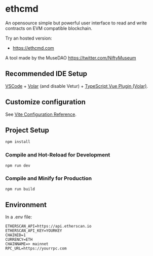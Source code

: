 # ethcmd

An opensource simple but powerful user interface to read and write contracts on EVM compatible blockchain.

Try an hosted version:
* https://ethcmd.com

A tool made by the MuseDAO
https://twitter.com/NiftyMuseum
## Recommended IDE Setup

[VSCode](https://code.visualstudio.com/) + [Volar](https://marketplace.visualstudio.com/items?itemName=Vue.volar) (and disable Vetur) + [TypeScript Vue Plugin (Volar)](https://marketplace.visualstudio.com/items?itemName=Vue.vscode-typescript-vue-plugin).

## Customize configuration

See [Vite Configuration Reference](https://vitejs.dev/config/).

## Project Setup

```sh
npm install
```

### Compile and Hot-Reload for Development

```sh
npm run dev
```

### Compile and Minify for Production

```sh
npm run build
```

## Environment

In a .env file:

```
ETHERSCAN_API=https://api.etherscan.io
ETHERSCAN_API_KEY=YOURKEY
CHAINID=1
CURRENCY=ETH
CHAINNAME=> mainnet
RPC_URL=https://yourrpc.com
```

##
